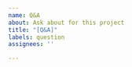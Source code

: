 ```yaml
---
name: Q&A
about: Ask about for this project
title: "[Q&A]"
labels: question
assignees: ''

---
```



